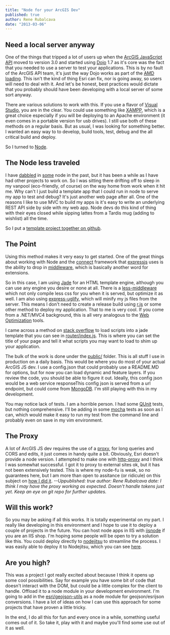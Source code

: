 ```yaml
---
title: "Node for your ArcGIS Dev"
published: true
author: Rene Rubalcava
date: "2013-03-06"
---
```


## Need a local server anyway

One of the things that tripped a lot of users up when the [ArcGIS JavaScript API](http://help.arcgis.com/en/webapi/javascript/arcgis/) moved to version 3.0 and started using [Dojo](http://dojotoolkit.org/) 1.7 as it's core was the fact that you needed to use a server to test your applications. This is by no fault of the ArcGIS API team, it's just the way Dojo works as part of the [AMD loading](https://dojotoolkit.org/blog/learn-more-about-amd). This isn't the kind of thing Esri can fix, nor is going away, so users will need to deal with it. And let's be honest, best practices would dictate that you probably should have been developing with a local server of some sort anyway.

There are various solutions to work with this. If you use a flavor of [Visual Studio](http://www.microsoft.com/visualstudio/eng/office-dev-tools-for-visual-studio), you are in the clear. You could use something like [XAMPP](http://www.apachefriends.org/en/xampp.html), which is a great choice especially if you will be deploying to an Apache environment (it even comes in a portable version for usb drives). I still use both of these methods on a regular basis. But as usual, I was looking for something better. I wanted an easy way to to develop, build tools, test, debug and the all critical build and deploy.

So I turned to [Node](http://nodejs.org/).

## The Node less traveled

I have [dabbled](https://odoe.net/blog/?p=187) in [some](https://odoe.net/blog/?p=168) node in the past, but it has been a while as I have had other projects to work on. So I was sitting there drifting off to sleep in my vanpool (eco-friendly, of course) on the way home from work when it hit me. Why can't I just build a template app that I could run in node to serve my app to test and debug? It's just another web page after all. One of the reasons I like to use MVC to build my apps is it's easy to write an underlying REST API side by side with my web app. Node devs do this kind of thing with their eyes closed while sipping lattes from a Tardis mug (adding to wishlist) all the time.

So I put a [template project together on github](https://github.com/odoe/agsnode-dev).

## The Point

Using this method makes it very easy to get started. One of the great things about working with Node and the [connect](http://www.senchalabs.org/connect/) framework that [expressjs](http://expressjs.com/) uses is the ability to drop in [middleware](https://github.com/senchalabs/connect/wiki), which is basically another word for extensions.

So in this case, I am using [Jade](http://jade-lang.com/) for an HTML template engine, although you can use any engine you desire or none at all. There is a [less-middleware](https://github.com/emberfeather/less.js-middleware) which not only compile less css for you when it is served, but optimize it as well. I am also using [express-uglify](https://github.com/ncrohn/express-uglify), which will minify my js files from the server. This means I don't need to create a release build using [r.js](https://github.com/jrburke/r.js/) or some other method to deploy my application. That to me is very cool. If you come from a .NET/MVC4 background, this is all very analogous to the [Web Optimization](http://www.asp.net/mvc/tutorials/mvc-4/bundling-and-minification) tools.

I came across a method on [stack overflow](http://stackoverflow.com/questions/5605392/node-js-with-express-importing-client-side-javascript-using-script-tags-in-jade) to load scripts into a jade template that you can see in [router/index.js](https://github.com/odoe/agsnode-dev/blob/master/routes/index.js). This is where you can set the title of your page and tell it what scripts you may want to load to shim up your application.

The bulk of the work is done under the [public/](https://github.com/odoe/agsnode-dev/tree/master/public) folder. This is all stuff I use in production on a daily basis. This would be where you do most of your actual ArcGIS JS dev. I use a config.json that could probably use a README.MD for options, but for now you can load dynamic and feature layers. If you review the code, you should be able to figure it out. Ideally, this config json would be a web service responseThis config json is served from a url endpoint, but could come from [MongoDB](http://www.mongodb.org/). I'm still playing with this in my development.

You may notice lack of tests. I am a horrible person. I had some [QUnit](http://qunitjs.com/) tests, but nothing comprehensive. I'll be adding in some [mocha](http://visionmedia.github.com/mocha/) tests as soon as I can, which would make it easy to run my test from the command line and probably even on save in my vim environment.

## The Proxy

A lot of ArcGIS JS dev requires the use of a [proxy](http://help.arcgis.com/en/webapi/javascript/arcgis/jshelp/#ags_proxy), for long queries and CORS and edits, it just comes in handy quite a bit. Obviously, Esri doesn't provide a node version. I attempted to make one with [http-proxy](https://github.com/nodejitsu/node-http-proxy) and I think I was somewhat successful. I got it to proxy to external sites ok, but it has not been extensively tested. This is where my node-fu is weak, so no guarantees here, but I am more than open to assitance (or ridicule) on this subject on [how I did it](https://github.com/odoe/agsnode-dev/blob/master/app.js). _\--Uppublished: true
author: Rene Rubalcava
date: I think I may have the proxy working as expected. Doesn't handle tokens just yet. Keep an eye on git repo for further updates._

## Will this work?

So you may be asking if all this works. It is totally experimental on my part. I really like developing in this environment and I hope to use it to deploy a couple of projects in the future. You can host node apps in IIS with [iisnode](https://github.com/tjanczuk/iisnode) if you are an IIS shop. I'm hoping some people will be open to try a solution like this. You could deploy directly to [nodejitsu](https://www.nodejitsu.com/) to streamline the process. I was easily able to deploy it to Nodejitsu, which you can see [here](http://agsnode.nodejitsu.com/).

## Are you high?

This was a project I got really excited about because I think it opens up some cool possibilities. Say for example you have some bit of code that doesn't interact with the DOM, but could be a little complex for the client to handle. Offload it to a node module in your development environment. I'm going to add in the [esri/geojson-utils](https://github.com/Esri/geojson-utils) as a node module for geojson/esrijson conversions. I have a lot of ideas on how I can use this approach for some projects that have proven a little tricky.

In the end, I do all this for fun and every once in a while, something useful comes out of it. So take it, play with it and maybe you'll find some use out of it as well.
